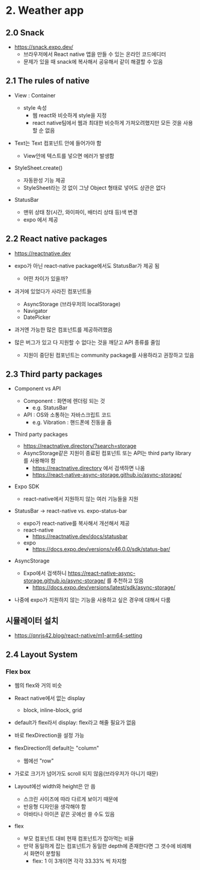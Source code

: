 # 2. Weather app

## 2.0 Snack

- https://snack.expo.dev/
  - 브라우저에서 React native 앱을 만들 수 있는 온라인 코드에디터
  - 문제가 있을 때 snack에 복사해서 공유해서 같이 해결할 수 있음

## 2.1 The rules of native

- View : Container

  - style 속성
    - 웹 react와 비슷하게 style을 지정
    - react native팀에서 웹과 최대한 비슷하게 가져오려했지만 모든 것을 사용할 순 없음

- Text는 Text 컴포넌트 안에 들어가야 함

  - View안에 텍스트를 넣으면 에러가 발생함

- StyleSheet.create()

  - 자동완성 기능 제공
  - StyleSheet라는 것 없이 그냥 Object 형태로 넣어도 상관은 없다

- StatusBar
  - 맨위 상태 창(시간, 와이파이, 배터리 상태 등)색 변경
  - expo 에서 제공

## 2.2 React native packages

- https://reactnative.dev
- expo가 아닌 react-native package에서도 StatusBar가 제공 됨

  - 어떤 차이가 있을까?

- 과거에 있었다가 사라진 컴포넌트들
  - AsyncStorage (브라우저의 localStorage)
  - Navigator
  - DatePicker
- 과거엔 가능한 많은 컴포넌트를 제공하려했음
- 많은 버그가 있고 다 지원할 수 없다는 것을 깨닫고 API 종류를 줄임
  - 지원이 중단된 컴포넌트는 community package를 사용하라고 권장하고 있음

## 2.3 Third party packages

- Component vs API

  - Component : 화면에 렌더링 되는 것
    - e.g. StatusBar
  - API : OS와 소통하는 자바스크립트 코드
    - e.g. Vibration : 핸드폰에 진동을 줌

- Third party packages

  - https://reactnative.directory/?search=storage
  - AsyncStorage같은 지원이 종료된 컴포넌트 또는 API는 third party library를 사용해야 함
    - https://reactnative.directory 에서 검색하면 나옴
    - https://react-native-async-storage.github.io/async-storage/

- Expo SDK

  - react-native에서 지원하지 않는 여러 기능들을 지원

- StatusBar -> react-native vs. expo-status-bar

  - expo가 react-native를 복사해서 개선해서 제공
  - react-native
    - https://reactnative.dev/docs/statusbar
  - expo
    - https://docs.expo.dev/versions/v46.0.0/sdk/status-bar/

- AsyncStorage

  - Expo에서 검색하니 https://react-native-async-storage.github.io/async-storage/ 를 추천하고 있음
    - https://docs.expo.dev/versions/latest/sdk/async-storage/

- 나중에 expo가 지원하지 않는 기능을 사용하고 싶은 경우에 대해서 다룸

## 시뮬레이터 설치

- https://qnrjs42.blog/react-native/m1-arm64-setting

## 2.4 Layout System

### Flex box

- 웹의 flex와 거의 비슷
- React native에서 없는 display
  - block, inline-block, grid
- default가 flex라서 display: flex라고 해줄 필요가 없음
- 바로 flexDirection을 설정 가능
- flexDirection의 default는 "column"
  - 웹에선 "row"
- 가로로 크기가 넘어가도 scroll 되지 않음(브라우저가 아니기 때문)
- Layout에선 width와 height은 안 씀

  - 스크린 사이즈에 따라 다르게 보이기 때문에
  - 반응형 디자인을 생각해야 함
  - 아바타나 아이콘 같은 곳에선 쓸 수도 있음

- flex
  - 부모 컴포넌트 대비 현재 컴포넌트가 잡아먹는 비율
  - 만약 동일하게 잡는 컴포넌트가 동일한 depth에 존재한다면 그 갯수에 비례해서 화면이 분할됨
    - flex: 1 이 3개이면 각각 33.33% 씩 차지함
